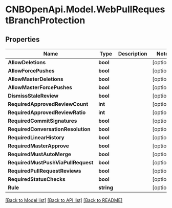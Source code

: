 # CNBOpenApi.Model.WebPullRequestBranchProtection

## Properties

Name | Type | Description | Notes
------------ | ------------- | ------------- | -------------
**AllowDeletions** | **bool** |  | [optional] 
**AllowForcePushes** | **bool** |  | [optional] 
**AllowMasterDeletions** | **bool** |  | [optional] 
**AllowMasterForcePushes** | **bool** |  | [optional] 
**DismissStaleReview** | **bool** |  | [optional] 
**RequiredApprovedReviewCount** | **int** |  | [optional] 
**RequiredApprovedReviewRatio** | **int** |  | [optional] 
**RequiredCommitSignatures** | **bool** |  | [optional] 
**RequiredConversationResolution** | **bool** |  | [optional] 
**RequiredLinearHistory** | **bool** |  | [optional] 
**RequiredMasterApprove** | **bool** |  | [optional] 
**RequiredMustAutoMerge** | **bool** |  | [optional] 
**RequiredMustPushViaPullRequest** | **bool** |  | [optional] 
**RequiredPullRequestReviews** | **bool** |  | [optional] 
**RequiredStatusChecks** | **bool** |  | [optional] 
**Rule** | **string** |  | [optional] 

[[Back to Model list]](../../README.md#documentation-for-models) [[Back to API list]](../../README.md#documentation-for-api-endpoints) [[Back to README]](../../README.md)

